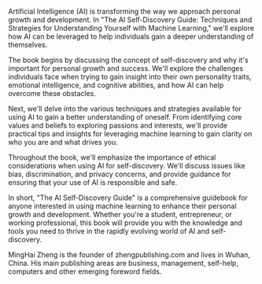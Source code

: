
Artificial Intelligence (AI) is transforming the way we approach personal growth and development. In "The AI Self-Discovery Guide: Techniques and Strategies for Understanding Yourself with Machine Learning," we'll explore how AI can be leveraged to help individuals gain a deeper understanding of themselves.

The book begins by discussing the concept of self-discovery and why it's important for personal growth and success. We'll explore the challenges individuals face when trying to gain insight into their own personality traits, emotional intelligence, and cognitive abilities, and how AI can help overcome these obstacles.

Next, we'll delve into the various techniques and strategies available for using AI to gain a better understanding of oneself. From identifying core values and beliefs to exploring passions and interests, we'll provide practical tips and insights for leveraging machine learning to gain clarity on who you are and what drives you.

Throughout the book, we'll emphasize the importance of ethical considerations when using AI for self-discovery. We'll discuss issues like bias, discrimination, and privacy concerns, and provide guidance for ensuring that your use of AI is responsible and safe.

In short, "The AI Self-Discovery Guide" is a comprehensive guidebook for anyone interested in using machine learning to enhance their personal growth and development. Whether you're a student, entrepreneur, or working professional, this book will provide you with the knowledge and tools you need to thrive in the rapidly evolving world of AI and self-discovery.

MingHai Zheng is the founder of zhengpublishing.com and lives in Wuhan, China. His main publishing areas are business, management, self-help, computers and other emerging foreword fields.
